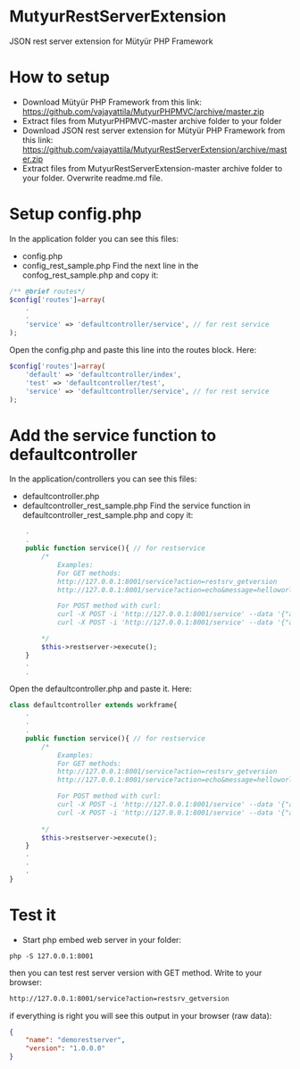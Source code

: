 # MutyurRestServerExtension
JSON rest server extension for Mütyür PHP Framework

# How to setup
- Download Mütyür PHP Framework from this link: https://github.com/vajayattila/MutyurPHPMVC/archive/master.zip
- Extract files from MutyurPHPMVC-master archive folder to your folder
- Download JSON rest server extension for Mütyür PHP Framework from this link: https://github.com/vajayattila/MutyurRestServerExtension/archive/master.zip
- Extract files from MutyurRestServerExtension-master archive folder to your folder. Overwrite readme.md file.
# Setup config.php
In the application folder you can see this files:
- config.php
- config_rest_sample.php
Find the next line in the confog_rest_sample.php and copy it:
```php
/** @brief routes*/
$config['routes']=array(
	.
	.
	'service' => 'defaultcontroller/service', // for rest service		
);		
```
Open the config.php and paste this line into the routes block. Here:
```php
$config['routes']=array(
	'default' => 'defaultcontroller/index',	
	'test' => 'defaultcontroller/test',
	'service' => 'defaultcontroller/service', // for rest service		<- new route for the rest service
);	
```
# Add the service function to defaultcontroller
In the application/controllers you can see this files:
- defaultcontroller.php
- defaultcontroller_rest_sample.php
Find the service function in defaultcontroller_rest_sample.php and copy it:
```php
	.
	.
	public function service(){ // for restservice
		/*
			Examples: 
			For GET methods:
			http://127.0.0.1:8001/service?action=restsrv_getversion
			http://127.0.0.1:8001/service?action=echo&message=helloworld

			For POST method with curl:
			curl -X POST -i 'http://127.0.0.1:8001/service' --data '{"action": "restsrv_getversion"}'
			curl -X POST -i 'http://127.0.0.1:8001/service' --data '{"action": "echo","message": "Hello World!"}'

		*/
		$this->restserver->execute(); 
	}
	.
	.
```
Open the defaultcontroller.php and paste it. Here:
```php
class defaultcontroller extends workframe{
	.
	.
	.
	public function service(){ // for restservice 
		/*
			Examples: 
			For GET methods:
			http://127.0.0.1:8001/service?action=restsrv_getversion
			http://127.0.0.1:8001/service?action=echo&message=helloworld

			For POST method with curl:
			curl -X POST -i 'http://127.0.0.1:8001/service' --data '{"action": "restsrv_getversion"}'
			curl -X POST -i 'http://127.0.0.1:8001/service' --data '{"action": "echo","message": "Hello World!"}'
			
		*/
		$this->restserver->execute(); 
	}	
	.
	.
	.
}
```
# Test it
- Start php embed web server in your folder:
```
php -S 127.0.0.1:8001
```
then you can test rest server version with GET method. Write to your browser:
```html
http://127.0.0.1:8001/service?action=restsrv_getversion
```
if everything is right you will see this output in your browser (raw data):
```json
{
    "name": "demorestserver",
    "version": "1.0.0.0"
}
```


